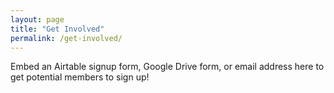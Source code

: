 ```yaml
---
layout: page
title: "Get Involved"
permalink: /get-involved/
---
```


Embed an Airtable signup form, Google Drive form, or email address here to get potential members to sign up!
